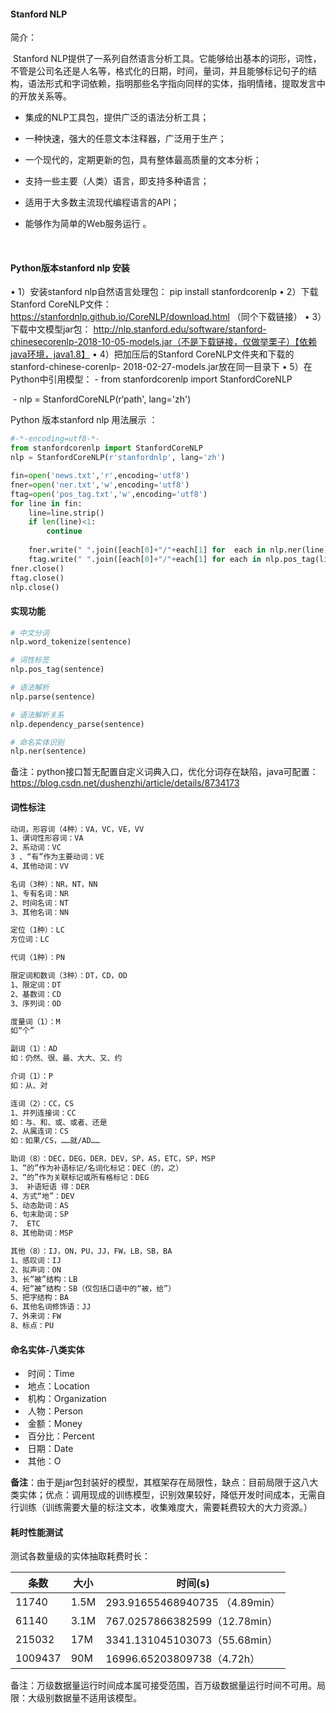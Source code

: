 #### Stanford NLP

简介：

​	Stanford NLP提供了一系列自然语言分析工具。它能够给出基本的词形，词性，不管是公司名还是人名等，格式化的日期，时间，量词，并且能够标记句子的结构，语法形式和字词依赖，指明那些名字指向同样的实体，指明情绪，提取发言中的开放关系等。

- 集成的NLP工具包，提供广泛的语法分析工具；

- 一种快速，强大的任意文本注释器，广泛用于生产；

- 一个现代的，定期更新的包，具有整体最高质量的文本分析；

- 支持一些主要（人类）语言，即支持多种语言；

- 适用于大多数主流现代编程语言的API；

- 能够作为简单的Web服务运行 。

  ​

#### **Python版本stanford nlp 安装**

• 1）安装stanford nlp自然语言处理包： pip install stanfordcorenlp
• 2）下载Stanford CoreNLP文件：https://stanfordnlp.github.io/CoreNLP/download.html （同个下载链接）
• 3）下载中文模型jar包： http://nlp.stanford.edu/software/stanford-chinesecorenlp-2018-10-05-models.jar（不是下载链接，仅做举栗子）【依赖java环境，java1.8】
• 4）把加压后的Stanford CoreNLP文件夹和下载的stanford-chinese-corenlp-
2018-02-27-models.jar放在同一目录下
• 5）在Python中引用模型：
	- from stanfordcorenlp import StanfordCoreNLP

​	- nlp = StanfordCoreNLP(r‘path', lang='zh') 

Python 版本stanford nlp 用法展示 ：

```python
#-*-encoding=utf8-*-
from stanfordcorenlp import StanfordCoreNLP
nlp = StanfordCoreNLP(r'stanfordnlp', lang='zh')

fin=open('news.txt','r',encoding='utf8')
fner=open('ner.txt','w',encoding='utf8')
ftag=open('pos_tag.txt','w',encoding='utf8')
for line in fin:
    line=line.strip()
    if len(line)<1:
        continue
 
    fner.write(" ".join([each[0]+"/"+each[1] for  each in nlp.ner(line) if len(each)==2 ])+"\n")
    ftag.write(" ".join([each[0]+"/"+each[1] for each in nlp.pos_tag(line) if len(each)==2 ])+"\n")
fner.close()   
ftag.close()
nlp.close()
```



#### 实现功能

```python
# 中文分词
nlp.word_tokenize(sentence)

# 词性标签
nlp.pos_tag(sentence)

# 语法解析
nlp.parse(sentence)

# 语法解析关系
nlp.dependency_parse(sentence)

# 命名实体识别 
nlp.ner(sentence)
```

备注：python接口暂无配置自定义词典入口，优化分词存在缺陷，java可配置：https://blog.csdn.net/dushenzhi/article/details/8734173



#### 词性标注

```bash
动词，形容词（4种）：VA，VC，VE，VV
1、谓词性形容词：VA
2、系动词：VC
3 、“有”作为主要动词：VE
4、其他动词：VV

名词（3种）：NR，NT，NN
1、专有名词：NR
2、时间名词：NT
3、其他名词：NN

定位（1种）：LC
方位词：LC

代词（1种）：PN

限定词和数词（3种）：DT，CD，OD
1、限定词：DT
2、基数词：CD
3、序列词：OD

度量词（1）：M
如“个”

副词（1）：AD 
如：仍然、很、最、大大、又、约

介词（1）：P
如：从、对

连词（2）：CC，CS
1、并列连接词：CC
如：与、和、或、或者、还是
2、从属连词：CS
如：如果/CS，……就/AD……

助词（8）：DEC，DEG，DER，DEV，SP，AS，ETC，SP，MSP
1、“的”作为补语标记/名词化标记：DEC（的，之）
2、“的”作为关联标记或所有格标记：DEG
3、 补语短语 得：DER
4、方式“地”：DEV
5、动态助词：AS
6、句末助词：SP
7、 ETC
8、其他助词：MSP

其他（8）：IJ，ON，PU，JJ，FW，LB，SB，BA
1、感叹词：IJ
2、拟声词：ON
3、长“被”结构：LB
4、短“被”结构：SB（仅包括口语中的“被，给”）
5、把字结构：BA
6、其他名词修饰语：JJ
7、外来词：FW
8、标点：PU
```

[^参考]: http://www.cnblogs.com/tonglin0325/p/6850901.html



#### 命名实体-八类实体

- ​	时间：Time
- ​	地点：Location
- ​	机构：Organization
- ​	人物：Person
- ​	金额：Money
- ​	百分比：Percent
- ​	日期：Date
- ​	其他：O

**备注**：由于是jar包封装好的模型，其框架存在局限性，缺点：目前局限于这八大类实体；优点：调用现成的训练模型，识别效果较好，降低开发时间成本，无需自行训练（训练需要大量的标注文本，收集难度大，需要耗费较大的大力资源。）





#### 耗时性能测试

测试各数量级的实体抽取耗费时长：

| 条数    | 大小 | 时间(s)                        |
| ------- | ---- | ------------------------------ |
| 11740   | 1.5M | 293.91655468940735 （4.89min） |
| 61140   | 3.1M | 767.0257866382599（12.78min）  |
| 215032  | 17M  | 3341.131045103073（55.68min）  |
| 1009437 | 90M  | 16996.65203809738（4.72h）     |

备注：万级数据量运行时间成本属可接受范围，百万级数据量运行时间不可用。局限：大级别数据量不适用该模型。









